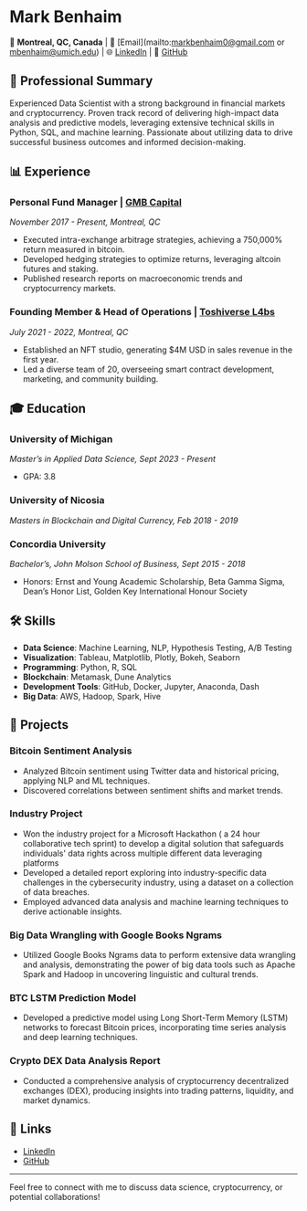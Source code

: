 # Mark Benhaim

📍 **Montreal, QC, Canada** | 📧 [Email](mailto:markbenhaim0@gmail.com or mbenhaim@umich.edu) | 🌐 [LinkedIn](https://www.linkedin.com/in/mark-benhaim) | 📁 [GitHub](https://github.com/benhaim23)

## 💼 Professional Summary
Experienced Data Scientist with a strong background in financial markets and cryptocurrency. Proven track record of delivering high-impact data analysis and predictive models, leveraging extensive technical skills in Python, SQL, and machine learning. Passionate about utilizing data to drive successful business outcomes and informed decision-making.

## 📊 Experience

### **Personal Fund Manager | [GMB Capital](#)**
_November 2017 - Present, Montreal, QC_
- Executed intra-exchange arbitrage strategies, achieving a 750,000% return measured in bitcoin.
- Developed hedging strategies to optimize returns, leveraging altcoin futures and staking.
- Published research reports on macroeconomic trends and cryptocurrency markets.

### **Founding Member & Head of Operations | [Toshiverse L4bs](#)**
_July 2021 - 2022, Montreal, QC_
- Established an NFT studio, generating $4M USD in sales revenue in the first year.
- Led a diverse team of 20, overseeing smart contract development, marketing, and community building.

## 🎓 Education

### **University of Michigan**
_Master’s in Applied Data Science, Sept 2023 - Present_
- GPA: 3.8

### **University of Nicosia**
_Masters in Blockchain and Digital Currency, Feb 2018 - 2019_

### **Concordia University**
_Bachelor’s, John Molson School of Business, Sept 2015 - 2018_
- Honors: Ernst and Young Academic Scholarship, Beta Gamma Sigma, Dean’s Honor List, Golden Key International Honour Society

## 🛠 Skills

- **Data Science**: Machine Learning, NLP, Hypothesis Testing, A/B Testing
- **Visualization**: Tableau, Matplotlib, Plotly, Bokeh, Seaborn
- **Programming**: Python, R, SQL
- **Blockchain**: Metamask, Dune Analytics
- **Development Tools**: GitHub, Docker, Jupyter, Anaconda, Dash
- **Big Data**: AWS, Hadoop, Spark, Hive

## 🚀 Projects

### **Bitcoin Sentiment Analysis**
- Analyzed Bitcoin sentiment using Twitter data and historical pricing, applying NLP and ML techniques.
- Discovered correlations between sentiment shifts and market trends.

### **Industry Project**
- Won the industry project for a Microsoft Hackathon ( a 24 hour collaborative tech sprint) to develop a digital solution that safeguards individuals' data rights across multiple different data leveraging platforms
- Developed a detailed report exploring into industry-specific data challenges in the cybersecurity industry, using a dataset on a collection of data breaches.
- Employed advanced data analysis and machine learning techniques to derive actionable insights.

### **Big Data Wrangling with Google Books Ngrams**
- Utilized Google Books Ngrams data to perform extensive data wrangling and analysis, demonstrating the power of big data tools such as Apache Spark and Hadoop in uncovering linguistic and cultural trends.

### **BTC LSTM Prediction Model**
- Developed a predictive model using Long Short-Term Memory (LSTM) networks to forecast Bitcoin prices, incorporating time series analysis and deep learning techniques.

### **Crypto DEX Data Analysis Report**
- Conducted a comprehensive analysis of cryptocurrency decentralized exchanges (DEX), producing insights into trading patterns, liquidity, and market dynamics.

## 🔗 Links
- [LinkedIn](https://www.linkedin.com/in/mark-benhaim)
- [GitHub](https://github.com/benhaim23)

---

Feel free to connect with me to discuss data science, cryptocurrency, or potential collaborations!


